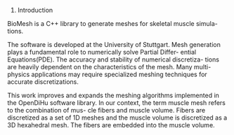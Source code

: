 1. Introduction

BioMesh is a C++ library to generate meshes for skeletal muscle simula-
tions.

The software is developed at the University of Stuttgart.
Mesh generation plays a fundamental role to numerically solve Partial Differ-
ential Equations(PDE). The accuracy and stability of numerical discretiza-
tions are heavily dependent on the characteristics of the mesh. Many multi-
physics applications may require specialized meshing techniques for accurate
discretizations.

This work improves and expands the meshing algorithms implemented in
the OpenDiHu software library.
In our context, the term muscle mesh refers to the combination of mus-
cle fibers and muscle volume. Fibers are discretized as a set of 1D meshes
and the muscle volume is discretized as a 3D hexahedral mesh. The fibers
are embedded into the muscle volume.
